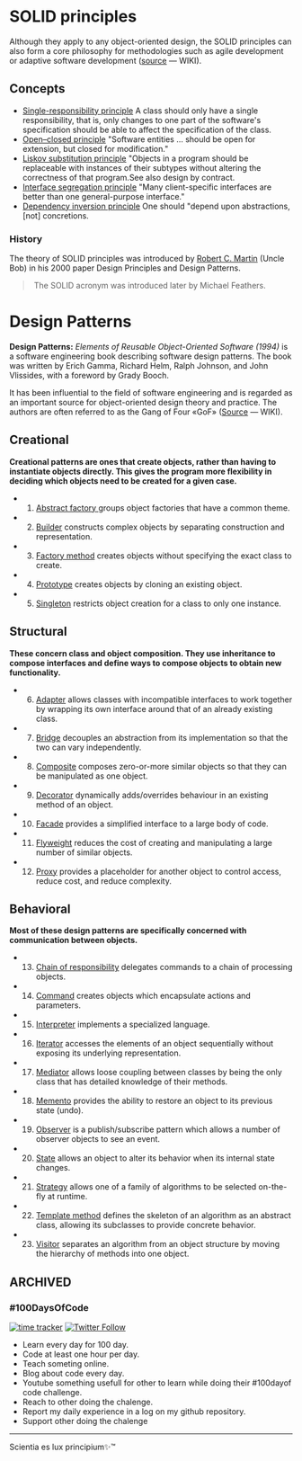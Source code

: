 # SOLID principles

Although they apply to any object-oriented design, the SOLID principles can 
also form a core philosophy for methodologies such as agile development or 
adaptive software development ([source](https://en.wikipedia.org/wiki/SOLID) ― WIKI).

## Concepts



- [Single-responsibility principle](https://en.wikipedia.org/wiki/Single-responsibility_principle)
A class should only have a single responsibility, that is, only changes to one part of the software's specification should be able to affect the specification of the class.
 - [Open–closed principle](https://en.wikipedia.org/wiki/Open%E2%80%93closed_principle)
"Software entities ... should be open for extension, but closed for modification."
 - [Liskov substitution principle](https://en.wikipedia.org/wiki/Liskov_substitution_principle)
"Objects in a program should be replaceable with instances of their subtypes without altering the correctness of that program.See also design by contract.
 - [Interface segregation principle](https://en.wikipedia.org/wiki/Interface_segregation_principle)
"Many client-specific interfaces are better than one general-purpose interface."
 - [Dependency inversion principle](https://en.wikipedia.org/wiki/Dependency_inversion_principle)
One should "depend upon abstractions, [not] concretions.

### History

The theory of SOLID principles was introduced by 
[Robert C. Martin](https://en.wikipedia.org/wiki/Robert_C._Martin) (Uncle Bob)
in his 2000 paper Design Principles and Design Patterns.

 > The SOLID acronym was introduced later by Michael Feathers.
 
# Design Patterns

**Design Patterns:** *Elements of Reusable Object-Oriented Software (1994)* is a software engineering book describing software design patterns. The book was written by Erich Gamma, Richard Helm, Ralph Johnson, and John Vlissides, with a foreword by Grady Booch.

It has been influential to the field of software engineering and is regarded as an important source for object-oriented design theory and practice. The authors are often referred to as the Gang of Four «GoF» ([Source](https://en.wikipedia.org/wiki/Design_Patterns) ― WIKI).

## Creational

**Creational patterns are ones that create objects, rather than having to
instantiate objects directly. This gives the program more flexibility in
deciding which objects need to be created for a given case.**

 - 01. [Abstract factory ](https://en.wikipedia.org/wiki/Abstract_factory_pattern) groups object factories that have a common theme.
 - 02. [Builder](https://en.wikipedia.org/wiki/Builder_pattern) constructs complex objects by separating construction and
       representation.
 - 03. [Factory method](https://en.wikipedia.org/wiki/Factory_method_pattern) creates objects without specifying the exact class
       to create.
 - 04. [Prototype](https://en.wikipedia.org/wiki/Prototype_pattern) creates objects by cloning an existing object.
 - 05. [Singleton](https://en.wikipedia.org/wiki/Singleton_pattern) restricts object creation for a class to only one instance.

## Structural

**These concern class and object composition. They use inheritance to compose
interfaces and define ways to compose objects to obtain new functionality.**

 - 06. [Adapter](https://en.wikipedia.org/wiki/Adapter_pattern) allows classes with incompatible interfaces to work together by
      wrapping its own interface around that of an already existing class.
 - 07. [Bridge](https://en.wikipedia.org/wiki/Bridge_pattern) decouples an abstraction from its implementation so that the two
       can vary independently.
 - 08. [Composite](https://en.wikipedia.org/wiki/Composite_pattern) composes zero-or-more similar objects so that they can be
       manipulated as one object.
 - 09. [Decorator](https://en.wikipedia.org/wiki/Decorator_pattern) dynamically adds/overrides behaviour in an existing method of
       an object.
 - 10. [Facade](https://en.wikipedia.org/wiki/Facade_pattern) provides a simplified interface to a large body of code.
 - 11. [Flyweight](https://en.wikipedia.org/wiki/Flyweight_pattern) reduces the cost of creating and manipulating a large number
       of similar objects.
 - 12. [Proxy](https://en.wikipedia.org/wiki/Proxy_pattern) provides a placeholder for another object to control access,
       reduce cost, and reduce complexity.

## Behavioral

**Most of these design patterns are specifically concerned with communication
between objects.**

 - 13. [Chain of responsibility](https://en.wikipedia.org/wiki/Chain-of-responsibility_pattern) delegates commands to a chain of processing
       objects.
 - 14. [Command](https://en.wikipedia.org/wiki/Command_pattern) creates objects which encapsulate actions and parameters.
 - 15. [Interpreter](https://en.wikipedia.org/wiki/Interpreter_pattern) implements a specialized language.
 - 16. [Iterator](https://en.wikipedia.org/wiki/Iterator_pattern) accesses the elements of an object sequentially without
       exposing its underlying representation.
 - 17. [Mediator](https://en.wikipedia.org/wiki/Mediator_pattern) allows loose coupling between classes by being the only class
       that has detailed knowledge of their methods.
 - 18. [Memento](https://en.wikipedia.org/wiki/Memento_pattern) provides the ability to restore an object to its previous state
       (undo).
 - 19. [Observer](https://en.wikipedia.org/wiki/Observer_pattern) is a publish/subscribe pattern which allows a number of
       observer objects to see an event.
 - 20. [State](https://en.wikipedia.org/wiki/State_pattern) allows an object to alter its behavior when its internal
       state changes.
 - 21. [Strategy](https://en.wikipedia.org/wiki/Strategy_pattern) allows one of a family of algorithms to be selected
       on-the-fly at runtime.
 - 22. [Template method](https://en.wikipedia.org/wiki/Template_method_pattern) defines the skeleton of an algorithm as an abstract
       class, allowing its subclasses to provide concrete behavior.
 - 23. [Visitor](https://en.wikipedia.org/wiki/Visitor_pattern) separates an algorithm from an object structure by moving
       the hierarchy of methods into one object.


## ARCHIVED

###  \#100DaysOfCode

[![time tracker](https://wakatime.com/badge/github/Luxcium/100DaysOfCode.svg)](https://wakatime.com/badge/github/Luxcium/100DaysOfCode) [![Twitter Follow](https://img.shields.io/twitter/follow/Luxcium?label=Follow%20me&style=social)](https://twitter.com/Luxcium?ref_src=github001)


- Learn every day for 100 day.
- Code at least one hour per day.
- Teach someting online.
- Blog about code every day.
- Youtube something usefull for other to learn while doing their #100dayof code challenge.
- Reach to other doing the chalenge.
- Report my daily experience in a log on my github repository.
- Support other doing the chalenge

----
Scientia es lux principium✨™
